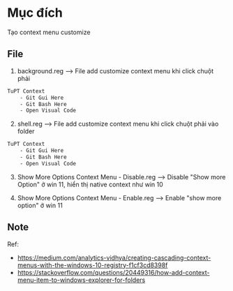 # Mục đích

Tạo context menu customize

## File

1. background.reg --> File add customize context menu khi click chuột phải

``` bash
TuPT Context
    - Git Gui Here
    - Git Bash Here
    - Open Visual Code
```

2. shell.reg --> File add customize context menu khi click chuột phải vào folder

``` bash
TuPT Context
    - Git Gui Here
    - Git Bash Here
    - Open Visual Code
```

3. Show More Options Context Menu - Disable.reg --> Disable "Show more Option" ở win 11, hiển thị native context như win 10

4. Show More Options Context Menu - Enable.reg --> Enable "show more option" ở win 11

## Note

Ref:

- <https://medium.com/analytics-vidhya/creating-cascading-context-menus-with-the-windows-10-registry-f1cf3cd8398f>
- <https://stackoverflow.com/questions/20449316/how-add-context-menu-item-to-windows-explorer-for-folders>
